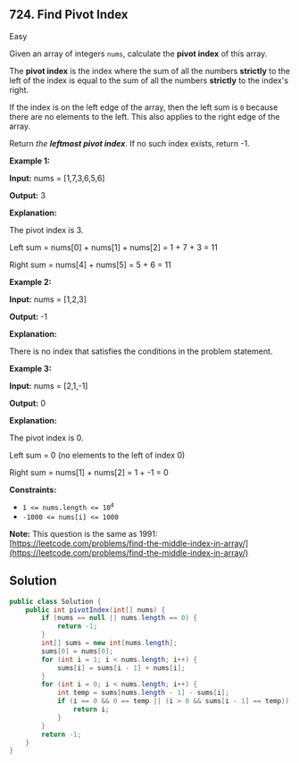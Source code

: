 ## 724\. Find Pivot Index

Easy

Given an array of integers `nums`, calculate the **pivot index** of this array.

The **pivot index** is the index where the sum of all the numbers **strictly** to the left of the index is equal to the sum of all the numbers **strictly** to the index's right.

If the index is on the left edge of the array, then the left sum is `0` because there are no elements to the left. This also applies to the right edge of the array.

Return _the **leftmost pivot index**_. If no such index exists, return -1.

**Example 1:**

**Input:** nums = [1,7,3,6,5,6]

**Output:** 3

**Explanation:** 

The pivot index is 3. 

Left sum = nums[0] + nums[1] + nums[2] = 1 + 7 + 3 = 11 

Right sum = nums[4] + nums[5] = 5 + 6 = 11

**Example 2:**

**Input:** nums = [1,2,3]

**Output:** -1

**Explanation:** 

There is no index that satisfies the conditions in the problem statement.

**Example 3:**

**Input:** nums = [2,1,-1]

**Output:** 0

**Explanation:** 

The pivot index is 0. 

Left sum = 0 (no elements to the left of index 0) 

Right sum = nums[1] + nums[2] = 1 + -1 = 0

**Constraints:**

*   <code>1 <= nums.length <= 10<sup>4</sup></code>
*   `-1000 <= nums[i] <= 1000`

**Note:** This question is the same as 1991: [https://leetcode.com/problems/find-the-middle-index-in-array/](https://leetcode.com/problems/find-the-middle-index-in-array/)

## Solution

```java
public class Solution {
    public int pivotIndex(int[] nums) {
        if (nums == null || nums.length == 0) {
            return -1;
        }
        int[] sums = new int[nums.length];
        sums[0] = nums[0];
        for (int i = 1; i < nums.length; i++) {
            sums[i] = sums[i - 1] + nums[i];
        }
        for (int i = 0; i < nums.length; i++) {
            int temp = sums[nums.length - 1] - sums[i];
            if (i == 0 && 0 == temp || (i > 0 && sums[i - 1] == temp)) {
                return i;
            }
        }
        return -1;
    }
}
```